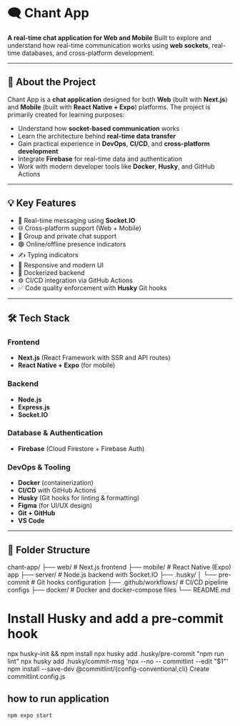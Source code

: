 # 🗨️ Chant App

**A real-time chat application for Web and Mobile**
Built to explore and understand how real-time communication works using **web sockets**, real-time databases, and cross-platform development.

---

## 📌 About the Project

Chant App is a **chat application** designed for both **Web** (built with **Next.js**) and **Mobile** (built with **React Native + Expo**) platforms.
The project is primarily created for learning purposes:

-   Understand how **socket-based communication** works
-   Learn the architecture behind **real-time data transfer**
-   Gain practical experience in **DevOps**, **CI/CD**, and **cross-platform development**
-   Integrate **Firebase** for real-time data and authentication
-   Work with modern developer tools like **Docker**, **Husky**, and GitHub Actions

---

## 💡 Key Features

-   🔌 Real-time messaging using **Socket.IO**
-   🌐 Cross-platform support (Web + Mobile)
-   👥 Group and private chat support
-   🟢 Online/offline presence indicators
-   ✍️ Typing indicators
-   📱 Responsive and modern UI
-   🐳 Dockerized backend
-   ⚙️ CI/CD integration via GitHub Actions
-   ✅ Code quality enforcement with **Husky** Git hooks

---

## 🛠 Tech Stack

### Frontend

-   **Next.js** (React Framework with SSR and API routes)
-   **React Native + Expo** (for mobile)

### Backend

-   **Node.js**
-   **Express.js**
-   **Socket.IO**

### Database & Authentication

-   **Firebase** (Cloud Firestore + Firebase Auth)

### DevOps & Tooling

-   **Docker** (containerization)
-   **CI/CD** with GitHub Actions
-   **Husky** (Git hooks for linting & formatting)
-   **Figma** (for UI/UX design)
-   **Git + GitHub**
-   **VS Code**

---

## 📁 Folder Structure

chant-app/
├── web/ # Next.js frontend
├── mobile/ # React Native (Expo) app
├── server/ # Node.js backend with Socket.IO
├── .husky/
│ └── pre-commit # Git hooks configuration
├── .github/workflows/ # CI/CD pipeline configs
├── docker/ # Docker and docker-compose files
└── README.md

<!-- huskey commands -->

# Install Husky and add a pre-commit hook

npx husky-init && npm install
npx husky add .husky/pre-commit "npm run lint"
npx husky add .husky/commit-msg 'npx --no -- commitlint --edit "$1"'
npm install --save-dev @commitlint/{config-conventional,cli}
Create commitlint.config.js

## how to run application

```
npm expo start

```
